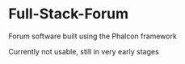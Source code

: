 # Full-Stack-Forum
Forum software built using the Phalcon framework

Currently not usable, still in very early stages
